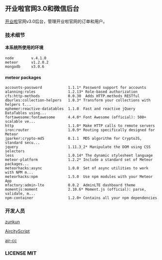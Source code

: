 开业啦官网3.0和微信后台
-----------

[开业啦](http://www.kyl.biz)官网v3.0后台，管理开业啦官网的订单和用户。

### 技术细节
#### 本系统所使用的环境
```shell
node 		v.4.1.0
meteor 		v1.2.0.2
mongodb 	v3.0.6
```
#### meteor packages

```shell
accounts-password            1.1.1* Password support for accounts
alanning:roles               1.2.13* Role-based authorization
cfs:http-methods             0.0.30  Adds HTTP.methods RESTful
dburles:collection-helpers   1.0.3* Transform your collections with helpers t...
ephemer:reactive-datatables  1.1.0  Fast and reactive jQuery DataTables using...
fortawesome:fontawesome      4.4.0* Font Awesome (official): 500+ scalable ve...
http                         1.1.0* Make HTTP calls to remote servers
iron:router                  1.0.9* Routing specifically designed for Meteor
jparker:crypto-md5           0.1.1  MD5 algorithm for CryptoJS, standard secu...
jquery                       1.11.3_2* Manipulate the DOM using CSS selectors
less                         1.0.14* The dynamic stylesheet language
meteor-platform              1.2.2* Include a standard set of Meteor packages...
meteorhacks:async            1.0.0  Set of async utilities to work with NPM m...
meteorhacks:npm              1.5.0  Use npm modules with your Meteor App
mfactory:admin-lte           0.0.2  AdminLTE dashboard theme
momentjs:moment              2.10.6* Moment.js (official): parse, validate, m...
npm-container                1.2.0+ Contains all your npm dependencies
```

### 开发人员

[zunkun](http://github.com/zunkun)

[AircityScript](http://github.com/AircityScript)

[air-cc](http://github.com/air-cc)


### LICENSE MIT

